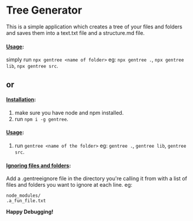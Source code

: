 # Tree Generator

This is a simple application which creates a tree of your files and folders and saves them into a text.txt file and a structure.md file.

#### <u>Usage</u>:

simply run `npx gentree <name of folder>`
eg: `npx gentree .`, `npx gentree lib`, `npx gentree src`.


## or

#### <u>Installation</u>:
1. make sure you have node and npm installed.
1. run `npm i -g gentree`.

#### <u>Usage</u>:
1. run `gentree <name of the folder>`
eg: `gentree .`, `gentree lib`, `gentree src`.

#### <u>Ignoring files and folders</u>:
Add a .gentreeignore file in the directory you're calling it from with a list of files and folders you want to ignore at each line.
eg:
```
node_modules/
.a_fun_file.txt
```

**Happy Debugging!**